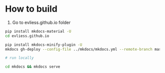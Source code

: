 # How to build

1. Go to evliess.github.io folder

```bash
pip install mkdocs-material -U 
cd evliess.github.io

pip install mkdocs-minify-plugin -U
mkdocs gh-deploy --config-file ../mkdocs/mkdocs.yml --remote-branch master

# run locally

cd mkdocs && mkdocs serve
```